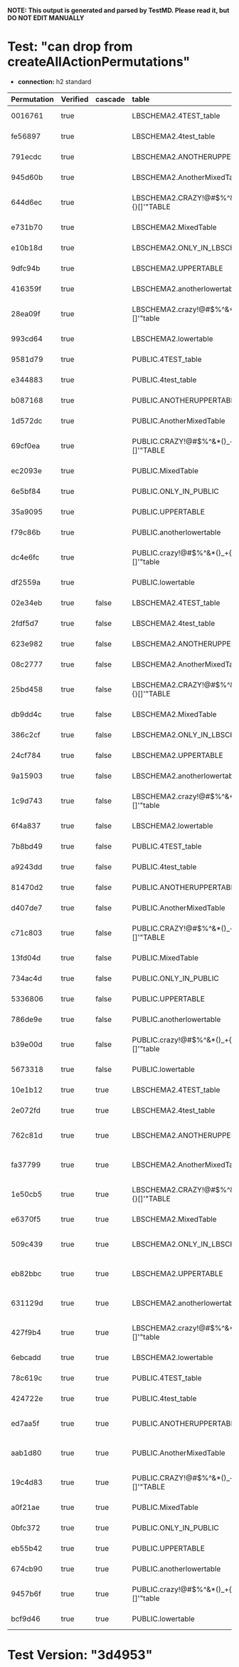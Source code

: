 **NOTE: This output is generated and parsed by TestMD. Please read it, but DO NOT EDIT MANUALLY**

# Test: "can drop from createAllActionPermutations" #

- **connection:** h2 standard

| Permutation | Verified | cascade | table                                   | OPERATIONS
| :---------- | :------- | :------ | :-------------------------------------- | :------
| 0016761     | true     |         | LBSCHEMA2.4TEST_table                   | **plan**: DROP TABLE "LBSCHEMA2"."4TEST_table"
| fe56897     | true     |         | LBSCHEMA2.4test_table                   | **plan**: DROP TABLE "LBSCHEMA2"."4test_table"
| 791ecdc     | true     |         | LBSCHEMA2.ANOTHERUPPERTABLE             | **plan**: DROP TABLE "LBSCHEMA2"."ANOTHERUPPERTABLE"
| 945d60b     | true     |         | LBSCHEMA2.AnotherMixedTable             | **plan**: DROP TABLE "LBSCHEMA2"."AnotherMixedTable"
| 644d6ec     | true     |         | LBSCHEMA2.CRAZY!@#\$%^&*()_+{}[]'"TABLE | **plan**: DROP TABLE "LBSCHEMA2"."CRAZY!@#\$%^&*()_+{}[]'""TABLE"
| e731b70     | true     |         | LBSCHEMA2.MixedTable                    | **plan**: DROP TABLE "LBSCHEMA2"."MixedTable"
| e10b18d     | true     |         | LBSCHEMA2.ONLY_IN_LBSCHEMA2             | **plan**: DROP TABLE "LBSCHEMA2"."ONLY_IN_LBSCHEMA2"
| 9dfc94b     | true     |         | LBSCHEMA2.UPPERTABLE                    | **plan**: DROP TABLE "LBSCHEMA2"."UPPERTABLE"
| 416359f     | true     |         | LBSCHEMA2.anotherlowertable             | **plan**: DROP TABLE "LBSCHEMA2"."anotherlowertable"
| 28ea09f     | true     |         | LBSCHEMA2.crazy!@#\$%^&*()_+{}[]'"table | **plan**: DROP TABLE "LBSCHEMA2"."crazy!@#\$%^&*()_+{}[]'""table"
| 993cd64     | true     |         | LBSCHEMA2.lowertable                    | **plan**: DROP TABLE "LBSCHEMA2"."lowertable"
| 9581d79     | true     |         | PUBLIC.4TEST_table                      | **plan**: DROP TABLE "PUBLIC"."4TEST_table"
| e344883     | true     |         | PUBLIC.4test_table                      | **plan**: DROP TABLE "PUBLIC"."4test_table"
| b087168     | true     |         | PUBLIC.ANOTHERUPPERTABLE                | **plan**: DROP TABLE "PUBLIC"."ANOTHERUPPERTABLE"
| 1d572dc     | true     |         | PUBLIC.AnotherMixedTable                | **plan**: DROP TABLE "PUBLIC"."AnotherMixedTable"
| 69cf0ea     | true     |         | PUBLIC.CRAZY!@#\$%^&*()_+{}[]'"TABLE    | **plan**: DROP TABLE "PUBLIC"."CRAZY!@#\$%^&*()_+{}[]'""TABLE"
| ec2093e     | true     |         | PUBLIC.MixedTable                       | **plan**: DROP TABLE "PUBLIC"."MixedTable"
| 6e5bf84     | true     |         | PUBLIC.ONLY_IN_PUBLIC                   | **plan**: DROP TABLE "PUBLIC"."ONLY_IN_PUBLIC"
| 35a9095     | true     |         | PUBLIC.UPPERTABLE                       | **plan**: DROP TABLE "PUBLIC"."UPPERTABLE"
| f79c86b     | true     |         | PUBLIC.anotherlowertable                | **plan**: DROP TABLE "PUBLIC"."anotherlowertable"
| dc4e6fc     | true     |         | PUBLIC.crazy!@#\$%^&*()_+{}[]'"table    | **plan**: DROP TABLE "PUBLIC"."crazy!@#\$%^&*()_+{}[]'""table"
| df2559a     | true     |         | PUBLIC.lowertable                       | **plan**: DROP TABLE "PUBLIC"."lowertable"
| 02e34eb     | true     | false   | LBSCHEMA2.4TEST_table                   | **plan**: DROP TABLE "LBSCHEMA2"."4TEST_table"
| 2fdf5d7     | true     | false   | LBSCHEMA2.4test_table                   | **plan**: DROP TABLE "LBSCHEMA2"."4test_table"
| 623e982     | true     | false   | LBSCHEMA2.ANOTHERUPPERTABLE             | **plan**: DROP TABLE "LBSCHEMA2"."ANOTHERUPPERTABLE"
| 08c2777     | true     | false   | LBSCHEMA2.AnotherMixedTable             | **plan**: DROP TABLE "LBSCHEMA2"."AnotherMixedTable"
| 25bd458     | true     | false   | LBSCHEMA2.CRAZY!@#\$%^&*()_+{}[]'"TABLE | **plan**: DROP TABLE "LBSCHEMA2"."CRAZY!@#\$%^&*()_+{}[]'""TABLE"
| db9dd4c     | true     | false   | LBSCHEMA2.MixedTable                    | **plan**: DROP TABLE "LBSCHEMA2"."MixedTable"
| 386c2cf     | true     | false   | LBSCHEMA2.ONLY_IN_LBSCHEMA2             | **plan**: DROP TABLE "LBSCHEMA2"."ONLY_IN_LBSCHEMA2"
| 24cf784     | true     | false   | LBSCHEMA2.UPPERTABLE                    | **plan**: DROP TABLE "LBSCHEMA2"."UPPERTABLE"
| 9a15903     | true     | false   | LBSCHEMA2.anotherlowertable             | **plan**: DROP TABLE "LBSCHEMA2"."anotherlowertable"
| 1c9d743     | true     | false   | LBSCHEMA2.crazy!@#\$%^&*()_+{}[]'"table | **plan**: DROP TABLE "LBSCHEMA2"."crazy!@#\$%^&*()_+{}[]'""table"
| 6f4a837     | true     | false   | LBSCHEMA2.lowertable                    | **plan**: DROP TABLE "LBSCHEMA2"."lowertable"
| 7b8bd49     | true     | false   | PUBLIC.4TEST_table                      | **plan**: DROP TABLE "PUBLIC"."4TEST_table"
| a9243dd     | true     | false   | PUBLIC.4test_table                      | **plan**: DROP TABLE "PUBLIC"."4test_table"
| 81470d2     | true     | false   | PUBLIC.ANOTHERUPPERTABLE                | **plan**: DROP TABLE "PUBLIC"."ANOTHERUPPERTABLE"
| d407de7     | true     | false   | PUBLIC.AnotherMixedTable                | **plan**: DROP TABLE "PUBLIC"."AnotherMixedTable"
| c71c803     | true     | false   | PUBLIC.CRAZY!@#\$%^&*()_+{}[]'"TABLE    | **plan**: DROP TABLE "PUBLIC"."CRAZY!@#\$%^&*()_+{}[]'""TABLE"
| 13fd04d     | true     | false   | PUBLIC.MixedTable                       | **plan**: DROP TABLE "PUBLIC"."MixedTable"
| 734ac4d     | true     | false   | PUBLIC.ONLY_IN_PUBLIC                   | **plan**: DROP TABLE "PUBLIC"."ONLY_IN_PUBLIC"
| 5336806     | true     | false   | PUBLIC.UPPERTABLE                       | **plan**: DROP TABLE "PUBLIC"."UPPERTABLE"
| 786de9e     | true     | false   | PUBLIC.anotherlowertable                | **plan**: DROP TABLE "PUBLIC"."anotherlowertable"
| b39e00d     | true     | false   | PUBLIC.crazy!@#\$%^&*()_+{}[]'"table    | **plan**: DROP TABLE "PUBLIC"."crazy!@#\$%^&*()_+{}[]'""table"
| 5673318     | true     | false   | PUBLIC.lowertable                       | **plan**: DROP TABLE "PUBLIC"."lowertable"
| 10e1b12     | true     | true    | LBSCHEMA2.4TEST_table                   | **plan**: DROP TABLE "LBSCHEMA2"."4TEST_table" CASCADE
| 2e072fd     | true     | true    | LBSCHEMA2.4test_table                   | **plan**: DROP TABLE "LBSCHEMA2"."4test_table" CASCADE
| 762c81d     | true     | true    | LBSCHEMA2.ANOTHERUPPERTABLE             | **plan**: DROP TABLE "LBSCHEMA2"."ANOTHERUPPERTABLE" CASCADE
| fa37799     | true     | true    | LBSCHEMA2.AnotherMixedTable             | **plan**: DROP TABLE "LBSCHEMA2"."AnotherMixedTable" CASCADE
| 1e50cb5     | true     | true    | LBSCHEMA2.CRAZY!@#\$%^&*()_+{}[]'"TABLE | **plan**: DROP TABLE "LBSCHEMA2"."CRAZY!@#\$%^&*()_+{}[]'""TABLE" CASCADE
| e6370f5     | true     | true    | LBSCHEMA2.MixedTable                    | **plan**: DROP TABLE "LBSCHEMA2"."MixedTable" CASCADE
| 509c439     | true     | true    | LBSCHEMA2.ONLY_IN_LBSCHEMA2             | **plan**: DROP TABLE "LBSCHEMA2"."ONLY_IN_LBSCHEMA2" CASCADE
| eb82bbc     | true     | true    | LBSCHEMA2.UPPERTABLE                    | **plan**: DROP TABLE "LBSCHEMA2"."UPPERTABLE" CASCADE
| 631129d     | true     | true    | LBSCHEMA2.anotherlowertable             | **plan**: DROP TABLE "LBSCHEMA2"."anotherlowertable" CASCADE
| 427f9b4     | true     | true    | LBSCHEMA2.crazy!@#\$%^&*()_+{}[]'"table | **plan**: DROP TABLE "LBSCHEMA2"."crazy!@#\$%^&*()_+{}[]'""table" CASCADE
| 6ebcadd     | true     | true    | LBSCHEMA2.lowertable                    | **plan**: DROP TABLE "LBSCHEMA2"."lowertable" CASCADE
| 78c619c     | true     | true    | PUBLIC.4TEST_table                      | **plan**: DROP TABLE "PUBLIC"."4TEST_table" CASCADE
| 424722e     | true     | true    | PUBLIC.4test_table                      | **plan**: DROP TABLE "PUBLIC"."4test_table" CASCADE
| ed7aa5f     | true     | true    | PUBLIC.ANOTHERUPPERTABLE                | **plan**: DROP TABLE "PUBLIC"."ANOTHERUPPERTABLE" CASCADE
| aab1d80     | true     | true    | PUBLIC.AnotherMixedTable                | **plan**: DROP TABLE "PUBLIC"."AnotherMixedTable" CASCADE
| 19c4d83     | true     | true    | PUBLIC.CRAZY!@#\$%^&*()_+{}[]'"TABLE    | **plan**: DROP TABLE "PUBLIC"."CRAZY!@#\$%^&*()_+{}[]'""TABLE" CASCADE
| a0f21ae     | true     | true    | PUBLIC.MixedTable                       | **plan**: DROP TABLE "PUBLIC"."MixedTable" CASCADE
| 0bfc372     | true     | true    | PUBLIC.ONLY_IN_PUBLIC                   | **plan**: DROP TABLE "PUBLIC"."ONLY_IN_PUBLIC" CASCADE
| eb55b42     | true     | true    | PUBLIC.UPPERTABLE                       | **plan**: DROP TABLE "PUBLIC"."UPPERTABLE" CASCADE
| 674cb90     | true     | true    | PUBLIC.anotherlowertable                | **plan**: DROP TABLE "PUBLIC"."anotherlowertable" CASCADE
| 9457b6f     | true     | true    | PUBLIC.crazy!@#\$%^&*()_+{}[]'"table    | **plan**: DROP TABLE "PUBLIC"."crazy!@#\$%^&*()_+{}[]'""table" CASCADE
| bcf9d46     | true     | true    | PUBLIC.lowertable                       | **plan**: DROP TABLE "PUBLIC"."lowertable" CASCADE

# Test Version: "3d4953" #